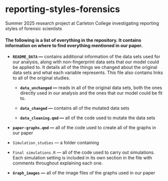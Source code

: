 # reporting-styles-forensics

Summer 2025 research project at Carleton College investigating reporting styles of forensic scientists

#### The following is a list of everything in the repository. It contains information on where to find everything mentioned in our paper.

-   **`README_DATA` —** contains additional information of the data sets used for our analysis, along with non-fingerprint data sets that our model could be applied to. It details all of the things we changed about the original data sets and what each variable represents. This file also contains links to all of the original studies.

    -   **`data_unchanged` —** reads in all of the original data sets, both the ones directly used in our analysis and the ones that our model could be fit to.

    -   **`data_changed` —** contains all of the mutated data sets

    -   **`data_cleaning.qmd` —** all of the code used to mutate the data sets

-   **`paper-graphs.qmd` —** all of the code used to create all of the graphs in our paper

-   `Simulation_studies` — a folder containing

-   `Final simulations.R` — all of the code used to carry out simulations. Each simulation setting is included in its own section in the file with comments throughout explaining each one.

-   **`Graph_images` —** all of the image files of the graphs used in our paper
